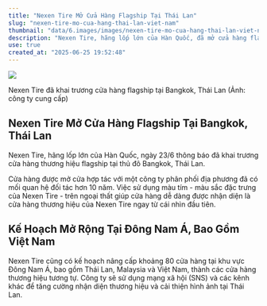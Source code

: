```yaml
---
title: "Nexen Tire Mở Cửa Hàng Flagship Tại Thái Lan"
slug: "nexen-tire-mo-cua-hang-thai-lan-viet-nam"
thumbnail: "data/6.images/images/nexen-tire-mo-cua-hang-thai-lan-viet-nam.webp"
description: "Nexen Tire, hãng lốp lớn của Hàn Quốc, đã mở cửa hàng flagship tại Bangkok, Thái Lan và lên kế hoạch nâng cấp khoảng 80 cửa hàng ở Đông Nam Á, bao gồm cả Việt Nam."
use: true
created_at: "2025-06-25 19:52:48"
---
```


![](/images/20250625-00000011-nna_kyodo-000-1-view.webp)

Nexen Tire đã khai trương cửa hàng flagship tại Bangkok, Thái Lan (Ảnh: công ty cung cấp)

## Nexen Tire Mở Cửa Hàng Flagship Tại Bangkok, Thái Lan

Nexen Tire, hãng lốp lớn của Hàn Quốc, ngày 23/6 thông báo đã khai trương cửa hàng thương hiệu flagship tại thủ đô Bangkok, Thái Lan.

Cửa hàng được mở cửa hợp tác với một công ty phân phối địa phương đã có mối quan hệ đối tác hơn 10 năm. Việc sử dụng màu tím - màu sắc đặc trưng của Nexen Tire - trên ngoại thất giúp cửa hàng dễ dàng được nhận diện là cửa hàng thương hiệu của Nexen Tire ngay từ cái nhìn đầu tiên.

## Kế Hoạch Mở Rộng Tại Đông Nam Á, Bao Gồm Việt Nam

Nexen Tire cũng có kế hoạch nâng cấp khoảng 80 cửa hàng tại khu vực Đông Nam Á, bao gồm Thái Lan, Malaysia và Việt Nam, thành các cửa hàng thương hiệu tương tự. Công ty sẽ sử dụng mạng xã hội (SNS) và các kênh khác để tăng cường nhận diện thương hiệu và cải thiện hình ảnh tại Thái Lan.